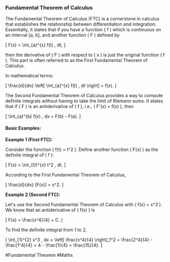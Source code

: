 ### Fundamental Theorem of Calculus

The Fundamental Theorem of Calculus (FTC) is a cornerstone in calculus that establishes the relationship between differentiation and integration. Essentially, it states that if you have a function \( f \) which is continuous on an interval [a, b], and another function \( F \) defined by 

\[ F(x) = \int_{a}^{x} f(t) \, dt, \]

then the derivative of \( F \) with respect to \( x \) is just the original function \( f \). This part is often referred to as the First Fundamental Theorem of Calculus.

In mathematical terms:

\[ \frac{d}{dx} \left[ \int_{a}^{x} f(t) \, dt \right] = f(x). \]

The Second Fundamental Theorem of Calculus provides a way to compute definite integrals without having to take the limit of Riemann sums. It states that if \( F \) is an antiderivative of \( f \), i.e., \( F'(x) = f(x) \), then

\[ \int_{a}^{b} f(x) \, dx = F(b) - F(a). \]

#### Basic Examples:

**Example 1 (First FTC):**

Consider the function \( f(t) = t^2 \). Define another function \( F(x) \) as the definite integral of \( f \):

\[ F(x) = \int_{0}^{x} t^2 \, dt. \]

According to the First Fundamental Theorem of Calculus,

\[ \frac{d}{dx} [F(x)] = x^2. \]

**Example 2 (Second FTC):**

Let's use the Second Fundamental Theorem of Calculus with \( f(x) = x^3 \). We know that an antiderivative of \( f(x) \) is

\[ F(x) = \frac{x^4}{4} + C. \]

To find the definite integral from 1 to 2,

\[ \int_{1}^{2} x^3 \, dx = \left[ \frac{x^4}{4} \right]_1^2 = \frac{2^4}{4} - \frac{1^4}{4} = 4 - \frac{1}{4} = \frac{15}{4}. \]

#Fundamental Theorem #Maths